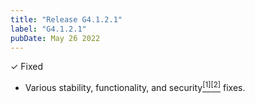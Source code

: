 ```yaml
---
title: "Release G4.1.2.1"
label: "G4.1.2.1"
pubDate: May 26 2022
---
```


✓ Fixed

* Various stability, functionality, and security[<sup>[1]</sup>](https://www.mozilla.org/en-US/security/advisories/mfsa2022-19/)[<sup>[2]</sup>](https://www.mozilla.org/en-US/security/advisories/mfsa2022-21/) fixes.
